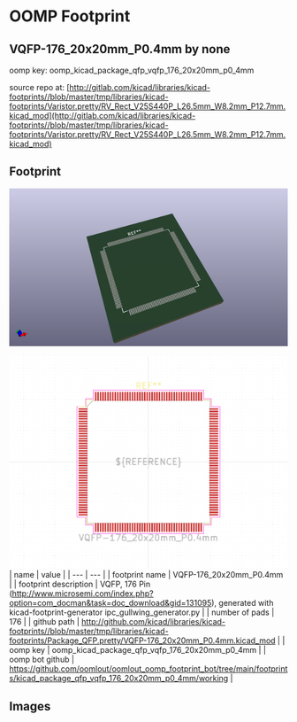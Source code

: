 # OOMP Footprint  
## VQFP-176_20x20mm_P0.4mm  by none  
  
oomp key: oomp_kicad_package_qfp_vqfp_176_20x20mm_p0_4mm  
  
source repo at: [http://gitlab.com/kicad/libraries/kicad-footprints//blob/master/tmp/libraries/kicad-footprints/Varistor.pretty/RV_Rect_V25S440P_L26.5mm_W8.2mm_P12.7mm.kicad_mod](http://gitlab.com/kicad/libraries/kicad-footprints//blob/master/tmp/libraries/kicad-footprints/Varistor.pretty/RV_Rect_V25S440P_L26.5mm_W8.2mm_P12.7mm.kicad_mod)  
## Footprint  
  
[![working_kicad_pcb_3d.png](working_kicad_pcb_3d_600.png)](working_kicad_pcb_3d.png)  
  
[![working.png](working_600.png)](working.png)  
| name | value | 
| --- | --- | 
| footprint name | VQFP-176_20x20mm_P0.4mm | 
| footprint description | VQFP, 176 Pin (http://www.microsemi.com/index.php?option=com_docman&task=doc_download&gid=131095), generated with kicad-footprint-generator ipc_gullwing_generator.py | 
| number of pads | 176 | 
| github path | http://github.com/kicad/libraries/kicad-footprints//blob/master/tmp/libraries/kicad-footprints/Package_QFP.pretty/VQFP-176_20x20mm_P0.4mm.kicad_mod | 
| oomp key | oomp_kicad_package_qfp_vqfp_176_20x20mm_p0_4mm | 
| oomp bot github | https://github.com/oomlout/oomlout_oomp_footprint_bot/tree/main/footprints/kicad_package_qfp_vqfp_176_20x20mm_p0_4mm/working | 
## Images  
